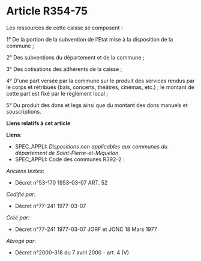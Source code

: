 # Article R354-75

Les ressources   de cette caisse se composent : 

1° De la portion de la subvention de l'Etat mise à la disposition de la commune ; 

2° Des subventions du département et de la commune ; 

3° Des cotisations des adhérents de la caisse ; 

4° D'une part versée par la commune sur le produit des services rendus par le corps et rétribués (bals, concerts, théâtres,
cinémas, etc.) ; le montant de cette part est fixé par le règlement local ; 

5° Du produit des dons et legs ainsi que du montant des dons manuels et souscriptions.

**Liens relatifs à cet article**

**Liens**:

  - SPEC_APPLI: *Dispositions non applicables aux communes du département de Saint-Pierre-et-Miquelon*
  - SPEC_APPLI: Code des communes R392-2 :

_Anciens textes_:

  - Décret n°53-170 1953-03-07 ART. 52

_Codifié par_:

  - Décret n°77-241 1977-03-07

_Créé par_:

  - Décret n°77-241 1977-03-07 JORF et JONC 18 Mars 1977

_Abrogé par_:

  - Décret n°2000-318 du 7 avril 2000 - art. 4 (V)
